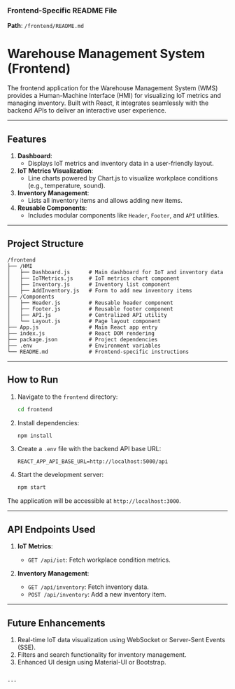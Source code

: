 ### **Frontend-Specific README File**

**Path**: `/frontend/README.md`

# Warehouse Management System (Frontend)

The frontend application for the Warehouse Management System (WMS) provides a Human-Machine Interface (HMI) for visualizing IoT metrics and managing inventory. Built with React, it integrates seamlessly with the backend APIs to deliver an interactive user experience.

---

## Features

1. **Dashboard**:
   - Displays IoT metrics and inventory data in a user-friendly layout.
2. **IoT Metrics Visualization**:
   - Line charts powered by Chart.js to visualize workplace conditions (e.g., temperature, sound).
3. **Inventory Management**:
   - Lists all inventory items and allows adding new items.
4. **Reusable Components**:
   - Includes modular components like `Header`, `Footer`, and `API` utilities.

---

## Project Structure

```plaintext
/frontend
├── /HMI
│   ├── Dashboard.js      # Main dashboard for IoT and inventory data
│   ├── IoTMetrics.js     # IoT metrics chart component
│   ├── Inventory.js      # Inventory list component
│   ├── AddInventory.js   # Form to add new inventory items
├── /Components
│   ├── Header.js         # Reusable header component
│   ├── Footer.js         # Reusable footer component
│   ├── API.js            # Centralized API utility
│   └── Layout.js         # Page layout component
├── App.js                # Main React app entry
├── index.js              # React DOM rendering
├── package.json          # Project dependencies
├── .env                  # Environment variables
└── README.md             # Frontend-specific instructions
```

---

## How to Run

1. Navigate to the `frontend` directory:
   ```bash
   cd frontend
   ```

2. Install dependencies:
   ```bash
   npm install
   ```

3. Create a `.env` file with the backend API base URL:
   ```plaintext
   REACT_APP_API_BASE_URL=http://localhost:5000/api
   ```

4. Start the development server:
   ```bash
   npm start
   ```

The application will be accessible at `http://localhost:3000`.

---

## API Endpoints Used

1. **IoT Metrics**:
   - `GET /api/iot`: Fetch workplace condition metrics.

2. **Inventory Management**:
   - `GET /api/inventory`: Fetch inventory data.
   - `POST /api/inventory`: Add a new inventory item.

---

## Future Enhancements

1. Real-time IoT data visualization using WebSocket or Server-Sent Events (SSE).
2. Filters and search functionality for inventory management.
3. Enhanced UI design using Material-UI or Bootstrap.

```

---
